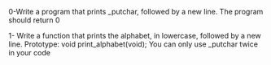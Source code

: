 0-Write a program that prints _putchar, followed by a new line.
    The program should return 0


1- Write a function that prints the alphabet, in lowercase, followed by a new line.
    Prototype: void print_alphabet(void);
    You can only use _putchar twice in your code

